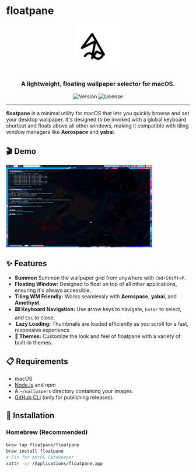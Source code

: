 # floatpane

<p align="center">
  <img src="assets/icon.svg" alt="floatpane Logo" width="128">
</p>

<h3 align="center">A lightweight, floating wallpaper selector for macOS.</h3>

<p align="center">
  <img src="https://img.shields.io/github/v/release/floatpane/floatpane?style=for-the-badge" alt="Version">
  <img src="https://img.shields.io/github/license/floatpane/floatpane?style=for-the-badge" alt="License">
</p>

---

**floatpane** is a minimal utility for macOS that lets you quickly browse and set your desktop wallpaper. It's designed to be invoked with a global keyboard shortcut and floats above all other windows, making it compatible with tiling window managers like **Aerospace** and **yabai**.

## 🎬 Demo

![floatpane Demo](assets/floatpane-preview.gif)

## ✨ Features

- **Summon** Summon the wallpaper grid from anywhere with `Cmd+Shift+P`.
- **Floating Window:** Designed to float on top of all other applications, ensuring it's always accessible.
- **Tiling WM Friendly:** Works seamlessly with **Aerospace**, **yabai**, and **Amethyst**.
- **⌨️ Keyboard Navigation:** Use arrow keys to navigate, `Enter` to select, and `Esc` to close.
- **️ Lazy Loading:** Thumbnails are loaded efficiently as you scroll for a fast, responsive experience.
- **🎨 Themes:** Customize the look and feel of floatpane with a variety of built-in themes.

## 📋 Requirements

- macOS
- [Node.js](https://nodejs.org/) and npm
- A `~/wallpapers` directory containing your images.
- [GitHub CLI](https://cli.github.com/) (only for publishing releases).

## 🚀 Installation

### Homebrew (Recommended)

```bash
brew tap floatpane/floatpane
brew install floatpane
# Fix for macOS Gatekeeper
xattr -cr /Applications/floatpane.app
```
